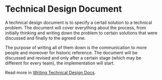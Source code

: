 # Technical Design Document

A technical design document is to specify a certail solution to a technical problem. The document will cover everything about the process, from initially thinking and writing down the problem to certain solutions that were discussed and finally to the agreed one.

The purpose of writing all of them down is the communication to more people and moreover for historic reference. The document will be discussed and revised and only after a certain stage (which may be different for every team), the implementation will start.

Read more in [Writing Technical Design Docs](https://medium.com/machine-words/writing-technical-design-docs-71f446e42f2e).
